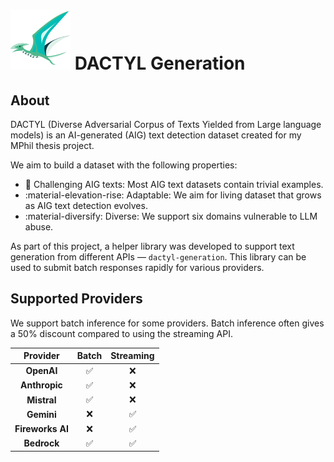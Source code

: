 
# ![pterosaur flying icon](assets/icons8-pterodactyl-48.svg) DACTYL Generation

## About

DACTYL (Diverse Adversarial Corpus of Texts Yielded from Large language models) is an AI-generated (AIG) text detection dataset created for my MPhil thesis project. 

We aim to build a dataset with the following properties:

- :thinking: Challenging AIG texts: Most AIG text datasets contain trivial examples. 
- :material-elevation-rise: Adaptable: We aim for living dataset that grows as AIG text detection evolves.
- :material-diversify: Diverse: We support six domains vulnerable to LLM abuse.

As part of this project, a helper library was developed to support text generation from different APIs &mdash; `dactyl-generation`.
This library can be used to submit batch responses rapidly for various providers. 

## Supported Providers

We support batch inference for some providers. Batch inference often gives a 50% discount compared to using the streaming API. 

|   **Provider**   | **Batch** |   **Streaming**    |
|:----------------:|:---------:|:------------------:|
|    **OpenAI**    |  :white_check_mark:         |        :x:         |
|   **Anthropic**  |   :white_check_mark:        |        :x:         |
|    **Mistral**   |   :white_check_mark:        |        :x:         |
|    **Gemini**    |     :x:      | :white_check_mark: |
| **Fireworks AI** |    :x:       | :white_check_mark: |
|    **Bedrock**   |     :white_check_mark:      | :white_check_mark: |
